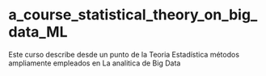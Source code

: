 # a_course_statistical_theory_on_big_data_ML
Este curso describe desde un punto de la Teoria Estadística métodos ampliamente empleados en La analitica de Big Data 
